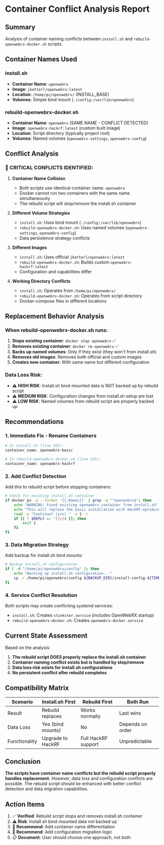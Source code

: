 # Container Conflict Analysis Report

## Summary
Analysis of container naming conflicts between `install.sh` and `rebuild-openwebrx-docker.sh` scripts.

## Container Names Used

### install.sh
- **Container Name**: `openwebrx`
- **Image**: `jketterl/openwebrx:latest`
- **Location**: `/home/pi/openwebrx/` (INSTALL_BASE)
- **Volumes**: Simple bind mount (`./config:/var/lib/openwebrx`)

### rebuild-openwebrx-docker.sh
- **Container Name**: `openwebrx` (SAME NAME - CONFLICT DETECTED)
- **Image**: `openwebrx-hackrf:latest` (custom built image)
- **Location**: Script directory (typically project root)
- **Volumes**: Named volumes (`openwebrx-settings`, `openwebrx-config`)

## Conflict Analysis

### 🔴 CRITICAL CONFLICTS IDENTIFIED:

1. **Container Name Collision**
   - Both scripts use identical container name: `openwebrx`
   - Docker cannot run two containers with the same name simultaneously
   - The rebuild script will stop/remove the install.sh container

2. **Different Volume Strategies**
   - `install.sh`: Uses bind mount (`./config:/var/lib/openwebrx`)
   - `rebuild-openwebrx-docker.sh`: Uses named volumes (`openwebrx-settings`, `openwebrx-config`)
   - Data persistence strategy conflicts

3. **Different Images**
   - `install.sh`: Uses official `jketterl/openwebrx:latest`
   - `rebuild-openwebrx-docker.sh`: Builds custom `openwebrx-hackrf:latest`
   - Configuration and capabilities differ

4. **Working Directory Conflicts**
   - `install.sh`: Operates from `/home/pi/openwebrx/`
   - `rebuild-openwebrx-docker.sh`: Operates from script directory
   - Docker-compose files in different locations

## Replacement Behavior Analysis

### When rebuild-openwebrx-docker.sh runs:
1. **Stops existing container**: `docker stop openwebrx` ✅
2. **Removes existing container**: `docker rm openwebrx` ✅
3. **Backs up named volumes**: Only if they exist (they won't from install.sh)
4. **Removes old images**: Removes both official and custom images
5. **Creates new container**: With same name but different configuration

### Data Loss Risk:
- ⚠️ **HIGH RISK**: Install.sh bind-mounted data is NOT backed up by rebuild script
- ⚠️ **MEDIUM RISK**: Configuration changes from install.sh setup are lost
- ⚠️ **LOW RISK**: Named volumes from rebuild script are properly backed up

## Recommendations

### 1. Immediate Fix - Rename Containers
```bash
# In install.sh (line 501):
container_name: openwebrx-basic

# In rebuild-openwebrx-docker.sh (line 225):
container_name: openwebrx-hackrf
```

### 2. Add Conflict Detection
Add this to rebuild script before stopping containers:
```bash
# Check for existing install.sh container
if docker ps -a --format '{{.Names}}' | grep -q "^openwebrx$"; then
    echo "WARNING: Found existing openwebrx container from install.sh"
    echo "This will replace the basic installation with HackRF-optimized version"
    read -p "Continue? (y/n) " -n 1 -r
    if [[ ! $REPLY =~ ^[Yy]$ ]]; then
        exit 1
    fi
fi
```

### 3. Data Migration Strategy
Add backup for install.sh bind mounts:
```bash
# Backup install.sh configuration
if [ -d "/home/pi/openwebrx/config" ]; then
    echo "Backing up install.sh configuration..."
    cp -r /home/pi/openwebrx/config ${BACKUP_DIR}/install-config-${TIMESTAMP}/
fi
```

### 4. Service Conflict Resolution
Both scripts may create conflicting systemd services:
- `install.sh`: Creates `stinkster.service` (includes OpenWebRX startup)
- `rebuild-openwebrx-docker.sh`: Creates `openwebrx-docker.service`

## Current State Assessment

Based on the analysis:
1. **The rebuild script DOES properly replace the install.sh container**
2. **Container naming conflict exists but is handled by stop/remove**
3. **Data loss risk exists for install.sh configurations**
4. **No persistent conflict after rebuild completes**

## Compatibility Matrix

| Scenario | Install.sh First | Rebuild First | Both Run |
|----------|------------------|---------------|----------|
| Result | Rebuild replaces | Works normally | Last wins |
| Data Loss | Yes (bind mounts) | No | Depends on order |
| Functionality | Upgrade to HackRF | Full HackRF support | Unpredictable |

## Conclusion

**The scripts have container name conflicts but the rebuild script properly handles replacement.** However, data loss and configuration conflicts are possible. The rebuild script should be enhanced with better conflict detection and data migration capabilities.

## Action Items

1. ✅ **Verified**: Rebuild script stops and removes install.sh container
2. ⚠️ **Risk**: Install.sh bind-mounted data not backed up
3. 🔧 **Recommend**: Add container name differentiation
4. 🔧 **Recommend**: Add configuration migration logic
5. 📋 **Document**: User should choose one approach, not both